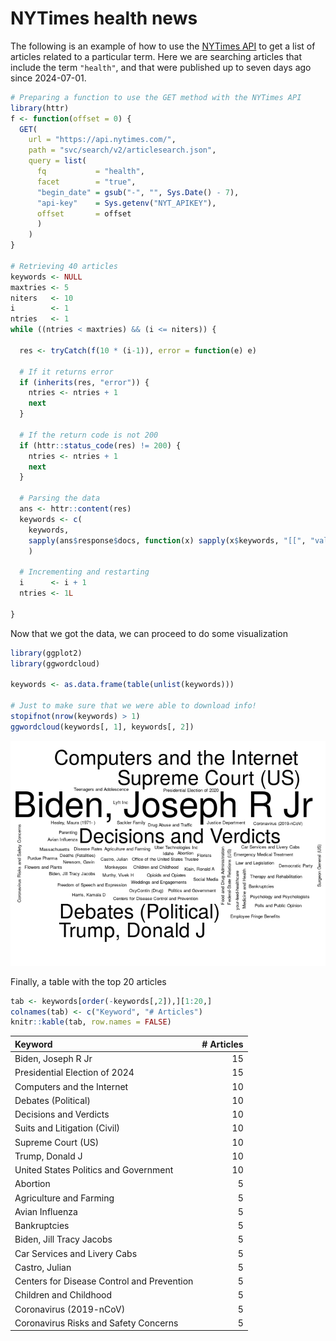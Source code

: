 
# NYTimes health news

The following is an example of how to use the [NYTimes
API](https://developer.nytimes.com/) to get a list of articles related
to a particular term. Here we are searching articles that include the
term `"health"`, and that were published up to seven days ago since
2024-07-01.

``` r
# Preparing a function to use the GET method with the NYTimes API
library(httr)
f <- function(offset = 0) {
  GET(
    url = "https://api.nytimes.com/",
    path = "svc/search/v2/articlesearch.json",
    query = list(
      fq           = "health",
      facet        = "true",
      "begin_date" = gsub("-", "", Sys.Date() - 7),
      "api-key"    = Sys.getenv("NYT_APIKEY"),
      offset       = offset
      )
    )
}

# Retrieving 40 articles
keywords <- NULL
maxtries <- 5
niters   <- 10
i        <- 1
ntries   <- 1
while ((ntries < maxtries) && (i <= niters)) {
  
  res <- tryCatch(f(10 * (i-1)), error = function(e) e)
  
  # If it returns error
  if (inherits(res, "error")) {
    ntries <- ntries + 1
    next
  }
  
  # If the return code is not 200
  if (httr::status_code(res) != 200) {
    ntries <- ntries + 1
    next
  }
  
  # Parsing the data
  ans <- httr::content(res)
  keywords <- c(
    keywords,
    sapply(ans$response$docs, function(x) sapply(x$keywords, "[[", "value"))
    )
  
  # Incrementing and restarting
  i      <- i + 1
  ntries <- 1L
  
}
```

Now that we got the data, we can proceed to do some visualization

``` r
library(ggplot2)
library(ggwordcloud)

keywords <- as.data.frame(table(unlist(keywords)))

# Just to make sure that we were able to download info!
stopifnot(nrow(keywords) > 1)
ggwordcloud(keywords[, 1], keywords[, 2])
```

![](README_files/figure-gfm/preparing-data-1.png)<!-- -->

Finally, a table with the top 20 articles

``` r
tab <- keywords[order(-keywords[,2]),][1:20,]
colnames(tab) <- c("Keyword", "# Articles")
knitr::kable(tab, row.names = FALSE)
```

| Keyword                                    | \# Articles |
|:-------------------------------------------|------------:|
| Biden, Joseph R Jr                         |          15 |
| Presidential Election of 2024              |          15 |
| Computers and the Internet                 |          10 |
| Debates (Political)                        |          10 |
| Decisions and Verdicts                     |          10 |
| Suits and Litigation (Civil)               |          10 |
| Supreme Court (US)                         |          10 |
| Trump, Donald J                            |          10 |
| United States Politics and Government      |          10 |
| Abortion                                   |           5 |
| Agriculture and Farming                    |           5 |
| Avian Influenza                            |           5 |
| Bankruptcies                               |           5 |
| Biden, Jill Tracy Jacobs                   |           5 |
| Car Services and Livery Cabs               |           5 |
| Castro, Julian                             |           5 |
| Centers for Disease Control and Prevention |           5 |
| Children and Childhood                     |           5 |
| Coronavirus (2019-nCoV)                    |           5 |
| Coronavirus Risks and Safety Concerns      |           5 |
